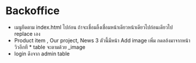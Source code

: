 # Backoffice
- เมนูยึดตาม index.html ไปก่อน ถ้าจะเชื่อมลิ้งเชื่อมหน้าเดียวหน้าเดียวไปก่อนเดียวไป replace เอง
- Product item , Our project, News 3 ตัวนี้มีหน้า Add image เพิ่ม กดลอ้งมาจากหน้าวิวอีกที * table จะตามด้วย _image
- login ดึงจาก admin table
